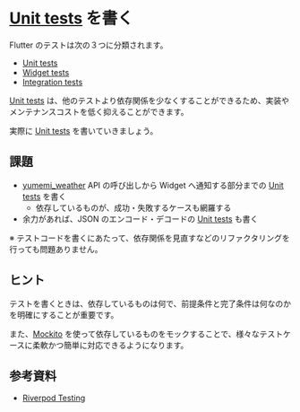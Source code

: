 # [Unit tests] を書く

Flutter のテストは次の３つに分類されます。

- [Unit tests]
- [Widget tests]
- [Integration tests]

[Unit tests] は、他のテストより依存関係を少なくすることができるため、実装やメンテナンスコストを低く抑えることができます。

実際に [Unit tests] を書いていきましょう。

## 課題

- [yumemi_weather] API の呼び出しから Widget へ通知する部分までの [Unit tests] を書く
  - 依存しているものが、成功・失敗するケースも網羅する
- 余力があれば、JSON のエンコード・デコードの [Unit tests] も書く

※ テストコードを書くにあたって、依存関係を見直すなどのリファクタリングを行っても問題ありません。

## ヒント

テストを書くときは、依存しているものは何で、前提条件と完了条件は何なのかを明確にすることが重要です。

また、[Mockito] を使って依存しているものをモックすることで、様々なテストケースに柔軟かつ簡単に対応できるようになります。

## 参考資料

- [Riverpod Testing]

<!-- Links -->

[unit tests]: https://docs.flutter.dev/testing#unit-tests
[widget tests]: https://docs.flutter.dev/testing#widget-tests
[integration tests]: https://docs.flutter.dev/testing#integration-tests
[yumemi_weather]: https://github.com/yumemi-inc/flutter-training-template/blob/main/packages/yumemi_weather/README.md
[mockito]: https://docs.flutter.dev/cookbook/testing/unit/mocking
[riverpod testing]: https://docs-v2.riverpod.dev/docs/cookbooks/testing
